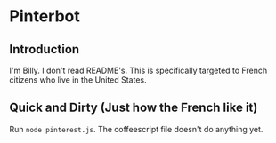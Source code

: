 Pinterbot
=========

## Introduction

I'm Billy. I don't read README's. This is specifically targeted to
French citizens who live in the United States.

## Quick and Dirty (Just how the French like it)

Run `node pinterest.js`. The coffeescript file doesn't do anything yet.
